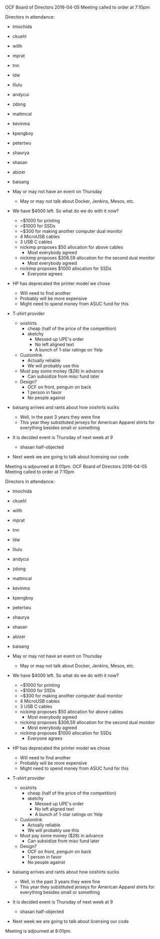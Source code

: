 OCF Board of Directors
2016-04-05
Meeting called to order at 7:10pm

Directors in attendance:
 - tmochida
 - ckuehl
 - willh
 - mprat
 - tnn
 - ldw
 - lilulu
 - andycui
 - zdong
 - mattmcal
 - kevinma
 - kpengboy
 - petertwu
 - shaurya
 - shasan
 - abizer
 - baisang

 - May or may not have an event on Thursday
    - May or may not talk about Docker, Jenkins, Mesos, etc.
 - We have $4000 left. So what do we do with it now?
    - ~$1000 for printing
    - ~$1000 for SSDs
    - ~$300 for making another computer dual monitor
    - 4 MicroUSB cables
    - 3 USB C cables
    - nickimp proposes $50 allocation for above cables
       - Most everybody agreed
    - nickimp proposes $306.59 allocation for the second dual monitor
       - Most everybody agreed
    - nickimp proposes $1000 allocation for SSDs
       - Everyone agrees
 - HP has deprecated the printer model we chose
    - Will need to find another
    - Probably will be more expensive
    - Might need to spend money from ASUC fund for this
 - T-shirt provider
    - ooshirts
       - cheap (half of the price of the competition)
       - sketchy
          - Messed up UPE's order
          - No left aligned text
          - A bunch of 1-star ratings on Yelp
    - CustomInk
       - Actually reliable
       - We will probably use this
    - Must pay some money ($28) in advance
       - Can subsidize from misc fund later
    - Design?
       - OCF on front, penguin on back
       - 1 person in favor
       - No people against
 - baisang arrives and rants about how ooshirts sucks
    - Well, in the past 3 years they were fine
    - This year they substituted jerseys for American Apparel shirts for
      everything besides small or something
 - It is decided event is Thursday of next week at 9
    - shasan half-objected
 - Next week we are going to talk about licensing our code

Meeting is adjourned at 8:01pm.
OCF Board of Directors
2016-04-05
Meeting called to order at 7:10pm

Directors in attendance:
 - tmochida
 - ckuehl
 - willh
 - mprat
 - tnn
 - ldw
 - lilulu
 - andycui
 - zdong
 - mattmcal
 - kevinma
 - kpengboy
 - petertwu
 - shaurya
 - shasan
 - abizer
 - baisang

 - May or may not have an event on Thursday
    - May or may not talk about Docker, Jenkins, Mesos, etc.
 - We have $4000 left. So what do we do with it now?
    - ~$1000 for printing
    - ~$1000 for SSDs
    - ~$300 for making another computer dual monitor
    - 4 MicroUSB cables
    - 3 USB C cables
    - nickimp proposes $50 allocation for above cables
       - Most everybody agreed
    - nickimp proposes $306.59 allocation for the second dual monitor
       - Most everybody agreed
    - nickimp proposes $1000 allocation for SSDs
       - Everyone agrees
 - HP has deprecated the printer model we chose
    - Will need to find another
    - Probably will be more expensive
    - Might need to spend money from ASUC fund for this
 - T-shirt provider
    - ooshirts
       - cheap (half of the price of the competition)
       - sketchy
          - Messed up UPE's order
          - No left aligned text
          - A bunch of 1-star ratings on Yelp
    - CustomInk
       - Actually reliable
       - We will probably use this
    - Must pay some money ($28) in advance
       - Can subsidize from misc fund later
    - Design?
       - OCF on front, penguin on back
       - 1 person in favor
       - No people against
 - baisang arrives and rants about how ooshirts sucks
    - Well, in the past 3 years they were fine
    - This year they substituted jerseys for American Apparel shirts for
      everything besides small or something
 - It is decided event is Thursday of next week at 9
    - shasan half-objected
 - Next week we are going to talk about licensing our code

Meeting is adjourned at 8:01pm.
